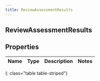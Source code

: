 ```yaml
---
title: ReviewAssessmentResults
---
```

## ReviewAssessmentResults

## Properties

|Name | Type | Description | Notes|
|------------ | ------------- | ------------- | -------------|
{: class="table table-striped"}


